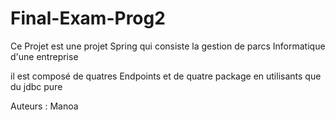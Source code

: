 # Final-Exam-Prog2

Ce Projet est une projet Spring qui consiste la gestion de parcs Informatique d'une entreprise


il est composé de quatres Endpoints et de quatre package en utilisants que du jdbc pure


Auteurs : Manoa

